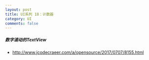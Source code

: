 ```yaml
---
layout: post
title: UI系列 18：计数器 
category: UI
comments: false
---
```


##### 数字滚动的TextView

* <http://www.jcodecraeer.com/a/opensource/2017/0707/8155.html>

 









